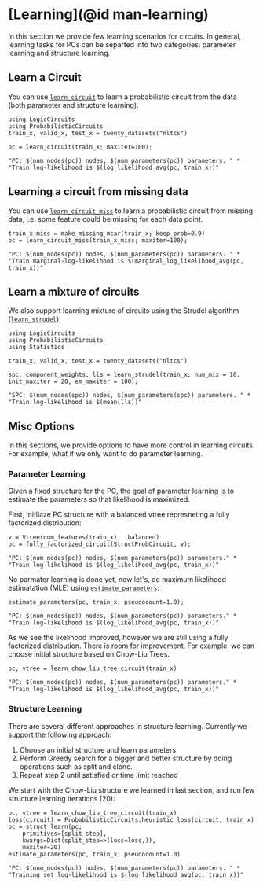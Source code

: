 # [Learning](@id man-learning)

In this section we provide few learning scenarios for circuits. In general, learning tasks for PCs can be separted into two categories: parameter learning and structure learning.

## Learn a Circuit

You can use [`learn_circuit`](@ref) to learn a probabilistic circuit from the data (both parameter and structure learning).

```@example learning
using LogicCircuits
using ProbabilisticCircuits
train_x, valid_x, test_x = twenty_datasets("nltcs")

pc = learn_circuit(train_x; maxiter=100);

"PC: $(num_nodes(pc)) nodes, $(num_parameters(pc)) parameters. " *  
"Train log-likelihood is $(log_likelihood_avg(pc, train_x))"
```

## Learning a circuit from missing data

You can use [`learn_circuit_miss`](@ref) to learn a probabilistic circuit from missing data, i.e. some feature could be missing for each data point.

```@example learning
train_x_miss = make_missing_mcar(train_x; keep_prob=0.9)
pc = learn_circuit_miss(train_x_miss; maxiter=100);

"PC: $(num_nodes(pc)) nodes, $(num_parameters(pc)) parameters. " *  
"Train marginal-log-likelihood is $(marginal_log_likelihood_avg(pc, train_x))"
```

## Learn a mixture of circuits

We also support learning mixture of circuits using the Strudel algorithm ([`learn_strudel`](@ref)).

```@example learning
using LogicCircuits
using ProbabilisticCircuits
using Statistics

train_x, valid_x, test_x = twenty_datasets("nltcs")

spc, component_weights, lls = learn_strudel(train_x; num_mix = 10, init_maxiter = 20, em_maxiter = 100);

"SPC: $(num_nodes(spc)) nodes, $(num_parameters(spc)) parameters. " *
"Train log-likelihood is $(mean(lls))"
```

## Misc Options

In this sections, we provide options to have more control in learning circuits. For example, what if we only want to do parameter learning.

### Parameter Learning

Given a fixed structure for the PC, the goal of parameter learning is to estimate the parameters so that likelihood is maximized.

First, initliaze PC structure with a balanced vtree represneting a fully factorized distribution:

```@example learning
v = Vtree(num_features(train_x), :balanced)
pc = fully_factorized_circuit(StructProbCircuit, v);

"PC: $(num_nodes(pc)) nodes, $(num_parameters(pc)) parameters." *  
"Train log-likelihood is $(log_likelihood_avg(pc, train_x))"  
```

No parmater learning is done yet, now let's, do maximum likelihood estimatation (MLE) using [`estimate_parameters`](@ref):

```@example learning
estimate_parameters(pc, train_x; pseudocount=1.0);

"PC: $(num_nodes(pc)) nodes, $(num_parameters(pc)) parameters." *
"Train log-likelihood is $(log_likelihood_avg(pc, train_x))"  
```

As we see the likelihood improved, however we are still using a fully factorized distribution. There is room for improvement. For example, we can choose initial structure based on Chow-Liu Trees.

```@example learning
pc, vtree = learn_chow_liu_tree_circuit(train_x)

"PC: $(num_nodes(pc)) nodes, $(num_parameters(pc)) parameters." *
"Train log-likelihood is $(log_likelihood_avg(pc, train_x))"  
```

### Structure Learning

There are several different approaches in structure learning. Currently we support the following approach:

1. Choose an initial structure and learn parameters
2. Perform Greedy search for a bigger and better structure by doing operations such as split and clone.
3. Repeat step 2 until satisfied or time limit reached

We start with the Chow-Liu structure we learned in last section, and run few structure learning iterations (20):

```@example learning
pc, vtree = learn_chow_liu_tree_circuit(train_x)
loss(circuit) = ProbabilisticCircuits.heuristic_loss(circuit, train_x)
pc = struct_learn(pc;  
    primitives=[split_step],  
    kwargs=Dict(split_step=>(loss=loss,)),
    maxiter=20)
estimate_parameters(pc, train_x; pseudocount=1.0)

"PC: $(num_nodes(pc)) nodes, $(num_parameters(pc)) parameters. " *
"Training set log-likelihood is $(log_likelihood_avg(pc, train_x))"  
```
